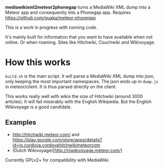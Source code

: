 **mediawikixml2meteor2phonegap** turns a MediaWiki XML dump into a
Meteor app and consequently into a Phonegap app.  Requires
https://github.com/guaka/meteor-phonegap


This is a work in progress with running code.

It's mainly built for information that you want to have available when not online.
Or when roaming.  Sites like Hitchwiki, Couchwiki and Wikivoyage.




How this works 
==============

`build.sh` is the main script. It will parse a MediaWiki XML dump into
json, only keeping the most important namespaces.  The json ends up in
`dump.js` in meteor/client. It is thus parsed directly on the client.

This works really well with wikis the size of Hitchwiki (around 3000
articles).  It will fail miserably with the English Wikipedia. But the
English Wikivoyage is a good candidate.


Examples
--------

* http://hitchwiki.meteor.com/ and https://play.google.com/store/apps/details?id=io.cordova.cordovahitchwikimeteorcom
* (Dutch Wikivoyage)[http://nlwikivoyage.meteor.com/]


Currently GPLv2+ for compatibility with MediaWiki.
